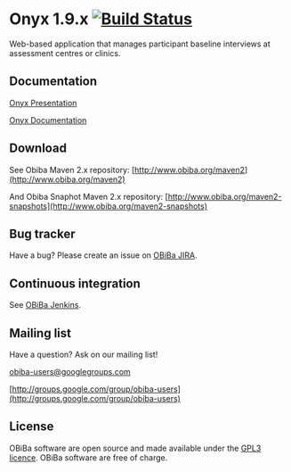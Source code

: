 # Onyx 1.9.x [![Build Status](http://ci.obiba.org/view/Onyx/job/Onyx%201.9.x/badge/icon)](http://ci.obiba.org/view/Onyx/job/Onyx%201.9.x/)

Web-based application that manages participant baseline interviews at assessment centres or clinics.

## Documentation

[Onyx Presentation](http://obiba.org/node/3)

[Onyx Documentation](http://wiki.obiba.org/display/ONYXDOC)

## Download

See Obiba Maven 2.x repository: [http://www.obiba.org/maven2](http://www.obiba.org/maven2)

And Obiba Snaphot Maven 2.x repository: [http://www.obiba.org/maven2-snapshots](http://www.obiba.org/maven2-snapshots)

## Bug tracker

Have a bug? Please create an issue on [OBiBa JIRA](http://jira.obiba.org/jira/browse/ONYX).


## Continuous integration

See [OBiBa Jenkins](http://ci.obiba.org/view/Onyx/job/Onyx%201.9.x).


## Mailing list

Have a question? Ask on our mailing list!

obiba-users@googlegroups.com

[http://groups.google.com/group/obiba-users](http://groups.google.com/group/obiba-users)


## License

OBiBa software are open source and made available under the [GPL3 licence](http://www.obiba.org/node/62). OBiBa software are free of charge.
